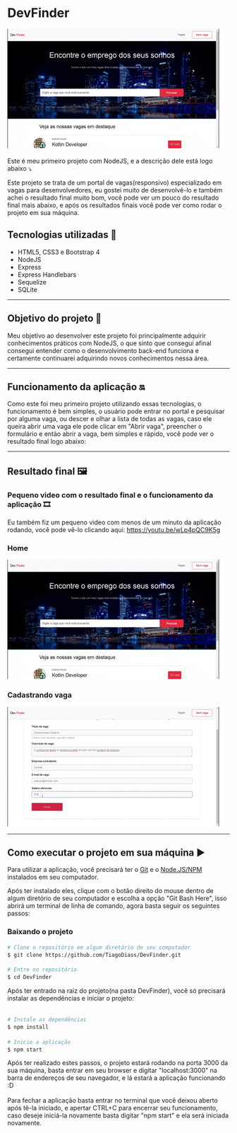 # DevFinder
![](DevFinder-GIF-1.gif)<br><br>
Este é meu primeiro projeto com NodeJS, e a descrição dele está logo abaixo :arrow_heading_down:

Este projeto se trata de um portal de vagas(responsivo) especializado em vagas para desenvolvedores, eu gostei muito de desenvolvê-lo e também achei o resultado final muito bom, você pode ver um pouco do resultado final mais abaixo, e após os resultados finais você pode ver como rodar o projeto em sua máquina.

## Tecnologias utilizadas :rocket:

- HTML5, CSS3 e Bootstrap 4
- NodeJS
- Express
- Express Handlebars
- Sequelize
- SQLite

<hr>

## Objetivo do projeto :dart:

Meu objetivo ao desenvolver este projeto foi principalmente adquirir conhecimentos práticos com NodeJS, o que sinto que consegui afinal consegui entender como o desenvolvimento back-end funciona e certamente continuarei adquirindo novos conhecimentos nessa área.

<hr>

## Funcionamento da aplicação :on:

Como este foi meu primeiro projeto utilizando essas tecnologias, o funcionamento é bem simples, o usuário pode entrar no portal e pesquisar por alguma vaga, ou descer e olhar a lista de todas as vagas, caso ele queira abrir uma vaga ele pode clicar em "Abrir vaga", preencher o formulário e então abrir a vaga, bem simples e rápido, você pode ver o resultado final logo abaixo:

<hr>

## Resultado final :framed_picture:
   ### Pequeno video com o resultado final e o funcionamento da aplicação :film_strip:
   Eu também fiz um pequeno video com menos de um minuto da aplicação rodando, você pode vê-lo clicando aqui: https://youtu.be/wLp4pQC9K5g
   
   ### Home
   ![](DevFinder-GIF-1.gif)
   
   ### Cadastrando vaga
   ![](DevFinder-GIF-2.gif)
 
<hr>

## Como executar o projeto em sua máquina :arrow_forward:

Para utilizar a aplicação, você precisará ter o [Git](https://git-scm.com) e o [Node.JS/NPM](https://nodejs.org/pt-br/) instalados em seu computador.

Após ter instalado eles, clique com o botão direito do mouse dentro de algum diretório de seu computador e escolha a opção "Git Bash Here", isso abrirá um terminal de linha de comando, agora basta seguir os seguintes passos:

### Baixando o projeto
```bash
# Clone o repositório em algum diretório de seu computador
$ git clone https://github.com/TiagoDiass/DevFinder.git

# Entre no repositório
$ cd DevFinder
```

Após ter entrado na raiz do projeto(na pasta DevFinder), você só precisará instalar as dependências e iniciar o projeto:

```bash

# Instale as dependências
$ npm install

# Inicie a aplicação
$ npm start
```

Após ter realizado estes passos, o projeto estará rodando na porta 3000 da sua máquina, basta entrar em seu browser e digitar "localhost:3000" na barra de endereços de seu navegador, e lá estará a aplicação funcionando :D<br><br>
Para fechar a aplicação basta entrar no terminal que você deixou aberto após tê-la iniciado, e apertar CTRL+C para encerrar seu funcionamento, caso deseje iniciá-la novamente basta digitar "npm start" e ela será iniciada novamente.
